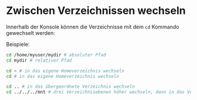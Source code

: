 # Zwischen Verzeichnissen wechseln

Innerhalb der Konsole können die Verzeichnisse mit dem `cd` Kommando gewechselt werden:

Beispiele:
```bash
cd /home/myuser/mydir # absoluter Pfad
cd mydir # relativer Pfad

cd ~ # in das eigene Homeverzeichnis wechseln
cd # in das eigene Homeverzeichnis wechseln

cd .. # in das übergeordnete Verzeichnis wechseln
cd ../../../mnt # drei Verzeichnisebenen höher wechseln, dann in das Verzeichnis "mnt" wechseln 
```
